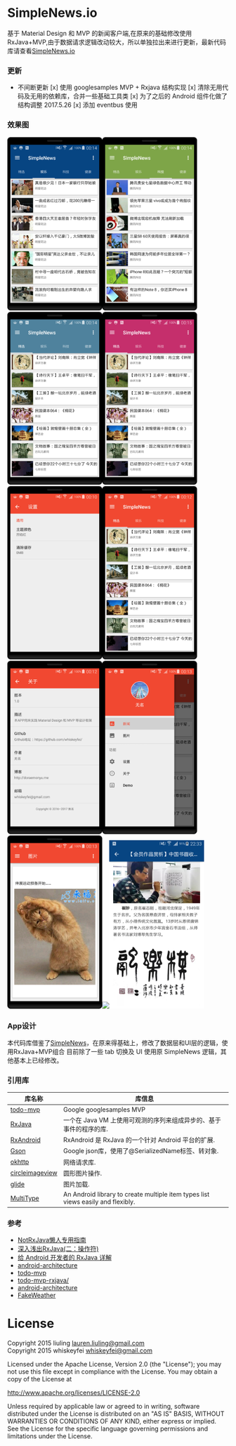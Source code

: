 # SimpleNews.io
基于 Material Design 和 MVP 的新闻客户端,在原来的基础修改使用 RxJava+MVP,由于数据请求逻辑改动较大，所以单独拉出来进行更新，最新代码库请查看[SimpleNews.io](https://github.com/whiskeyfei/SimpleNews.io)

### 更新

* 不间断更新
[x] 使用 googlesamples MVP + Rxjava 结构实现
[x] 清除无用代码及无用的依赖库，合并一些基础工具类
[x] 为了之后的 Android 组件化做了结构调整 2017.5.26
[x] 添加 eventbus 使用

### 效果图

<img src="screenshot/simple_6.jpg" width=216/><img src="screenshot/simple_7.jpg" width=216/><img src="screenshot/simple_8.jpg" width=216/><img src="screenshot/simple_9.jpg" width=216/><img src="screenshot/simple_1.jpg" width=216/><img src="screenshot/simple_2.jpg" width=216/><img src="screenshot/simple_3.jpg" width=216/><img src="screenshot/simple_4.jpg" width=216/><img src="screenshot/simple_5.jpg" width=216/><img src="screenshot/
simple_10.png" width=216/><img src="screenshot/simple_11.jpg" width=216/>

### App设计

本代码库借鉴了[SimpleNews](https://github.com/liuling07/SimpleNews)，在原来得基础上，修改了数据层和UI层的逻辑，使用RxJava+MVP组合
目前除了一些 tab 切换及 UI 使用原 SimpleNews 逻辑，其他基本上已经修改。

### 引用库

库名称 | 库信息
------- | -------
[todo-mvp](https://github.com/googlesamples/android-architecture/tree/todo-mvp/)  | Google googlesamples MVP
[RxJava](https://github.com/ReactiveX/RxJava) | 一个在 Java VM 上使用可观测的序列来组成异步的、基于事件的程序的库.
[RxAndroid](https://github.com/ReactiveX/RxAndroid) | RxAndroid 是 RxJava 的一个针对 Android 平台的扩展.
[Gson](https://github.com/google/gson) | Google json库，使用了@SerializedName标签、转对象.
[okhttp](https://github.com/square/okhttp) |  网络请求库.
[circleimageview](https://github.com/hdodenhof/CircleImageView) | 圆形图片操作.
[glide](https://github.com/bumptech/glide) | 图片加载.
[MultiType](https://github.com/drakeet/MultiType) | An Android library to create multiple item types list views easily and flexibly.

### 参考

* [NotRxJava懒人专用指南](http://www.devtf.cn/?p=323)
* [深入浅出RxJava(二：操作符)](https://github.com/lzyzsd/Awesome-RxJava?hmsr=toutiao.io&utm_medium=toutiao.io&utm_source=toutiao.io)
* [给 Android 开发者的 RxJava 详解](http://gank.io/post/560e15be2dca930e00da1083#toc_1)
* [android-architecture](https://github.com/googlesamples/android-architecture) 
* [todo-mvp](https://github.com/googlesamples/android-architecture/tree/todo-mvp/) 
* [todo-mvp-rxjava/](https://github.com/googlesamples/android-architecture/tree/todo-mvp-rxjava/)
* [android-architecture](https://github.com/googlesamples/android-architecture)
* [FakeWeather](https://github.com/li-yu/FakeWeather)

# License
Copyright 2015 liuling <lauren.liuling@gmail.com><br/>
Copyright 2015 whiskeyfei <whiskeyfei@gmail.com><br/>

Licensed under the Apache License, Version 2.0 (the "License");
you may not use this file except in compliance with the License.
You may obtain a copy of the License at

   http://www.apache.org/licenses/LICENSE-2.0

Unless required by applicable law or agreed to in writing, software
distributed under the License is distributed on an "AS IS" BASIS,
WITHOUT WARRANTIES OR CONDITIONS OF ANY KIND, either express or implied.
See the License for the specific language governing permissions and
limitations under the License.
